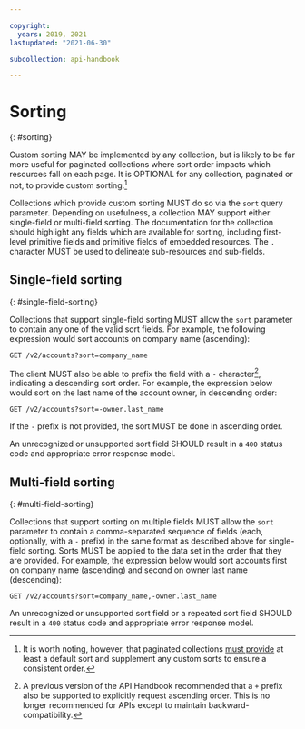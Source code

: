 ```yaml
---

copyright:
  years: 2019, 2021
lastupdated: "2021-06-30"

subcollection: api-handbook

---
```


# Sorting
{: #sorting}

Custom sorting MAY be implemented by any collection, but is likely to be far more useful for
paginated collections where sort order impacts which resources fall on each page. It is OPTIONAL for
any collection, paginated or not, to provide custom sorting.[^custom-sorting-optional]

Collections which provide custom sorting MUST do so via the `sort` query parameter. Depending on
usefulness, a collection MAY support either single-field or multi-field sorting. The documentation
for the collection should highlight any fields which are available for sorting, including
first-level primitive fields and primitive fields of embedded resources. The `.` character MUST be
used to delineate sub-resources and sub-fields.

## Single-field sorting
{: #single-field-sorting}

Collections that support single-field sorting MUST allow the `sort` parameter to contain any one of
the valid sort fields. For example, the following expression would sort accounts on company name
(ascending):

`GET /v2/accounts?sort=company_name`

The client MUST also be able to prefix the field with a `-` character[^plus-deprecated], indicating
a descending sort order. For example, the expression below would sort on the last name of the
account owner, in descending order:

`GET /v2/accounts?sort=-owner.last_name`

If the `-` prefix is not provided, the sort MUST be done in ascending order.

An unrecognized or unsupported sort field SHOULD result in a `400` status code and appropriate
error response model.

## Multi-field sorting
{: #multi-field-sorting}

Collections that support sorting on multiple fields MUST allow the `sort` parameter to contain a
comma-separated sequence of fields (each, optionally, with a `-` prefix) in the same format as
described above for single-field sorting. Sorts MUST be applied to the data set in the order that
they are provided. For example, the expression below would sort accounts first on company name
(ascending) and second on owner last name (descending):

`GET /v2/accounts?sort=company_name,-owner.last_name`

An unrecognized or unsupported sort field or a repeated sort field SHOULD result in a `400` status
code and appropriate error response model.

[^custom-sorting-optional]: It is worth noting, however, that paginated collections [must
  provide](/docs/api-handbook/collections/pagination.html#pagination-and-sorting) at least a default
  sort and supplement any custom sorts to ensure a consistent order.

[^plus-deprecated]: A previous version of the API Handbook recommended that a `+` prefix also be
supported to explicitly request ascending order. This is no longer recommended for APIs except to
maintain backward-compatibility.
